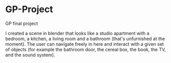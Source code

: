 # GP-Project
GP final project

I created a scene in blender that looks like a studio apartment with a bedroom, a kitchen, a living room and a bathroom (that's unfurnished at the moment).
The user can navigate freely in here and interact with a given set of objects (for example the bathroom door, the cereal box, the book, the TV, and the sound system).

